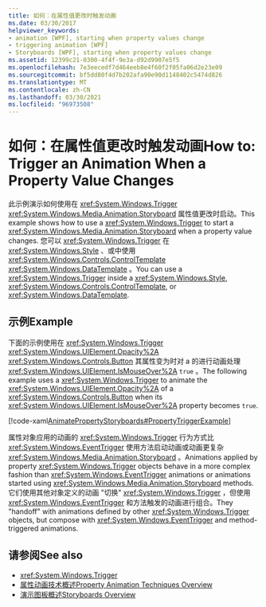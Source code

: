 ```yaml
---
title: 如何：在属性值更改时触发动画
ms.date: 03/30/2017
helpviewer_keywords:
- animation [WPF], starting when property values change
- triggering animation [WPF]
- Storyboards [WPF], starting when property values change
ms.assetid: 12399c21-0300-4f4f-9e3a-d92d9907e5f5
ms.openlocfilehash: 7e3eecedf7d464eeb8e4f60f2f05fa06d2e23e09
ms.sourcegitcommit: bf5dd80f4d7b202afa90e90d1148402c5474d826
ms.translationtype: MT
ms.contentlocale: zh-CN
ms.lasthandoff: 03/30/2021
ms.locfileid: "96973508"
---
```

# <a name="how-to-trigger-an-animation-when-a-property-value-changes"></a><span data-ttu-id="62414-102">如何：在属性值更改时触发动画</span><span class="sxs-lookup"><span data-stu-id="62414-102">How to: Trigger an Animation When a Property Value Changes</span></span>
<span data-ttu-id="62414-103">此示例演示如何使用在 <xref:System.Windows.Trigger> <xref:System.Windows.Media.Animation.Storyboard> 属性值更改时启动。</span><span class="sxs-lookup"><span data-stu-id="62414-103">This example shows how to use a <xref:System.Windows.Trigger> to start a <xref:System.Windows.Media.Animation.Storyboard> when a property value changes.</span></span> <span data-ttu-id="62414-104">您可以 <xref:System.Windows.Trigger> 在 <xref:System.Windows.Style> 、或中使用 <xref:System.Windows.Controls.ControlTemplate> <xref:System.Windows.DataTemplate> 。</span><span class="sxs-lookup"><span data-stu-id="62414-104">You can use a <xref:System.Windows.Trigger> inside a <xref:System.Windows.Style>, <xref:System.Windows.Controls.ControlTemplate>, or <xref:System.Windows.DataTemplate>.</span></span>  
  
## <a name="example"></a><span data-ttu-id="62414-105">示例</span><span class="sxs-lookup"><span data-stu-id="62414-105">Example</span></span>  
 <span data-ttu-id="62414-106">下面的示例使用在 <xref:System.Windows.Trigger> <xref:System.Windows.UIElement.Opacity%2A> <xref:System.Windows.Controls.Button> 其属性变为时对 a 的进行动画处理 <xref:System.Windows.UIElement.IsMouseOver%2A> `true` 。</span><span class="sxs-lookup"><span data-stu-id="62414-106">The following example uses a <xref:System.Windows.Trigger> to animate the <xref:System.Windows.UIElement.Opacity%2A> of a <xref:System.Windows.Controls.Button> when its <xref:System.Windows.UIElement.IsMouseOver%2A> property becomes `true`.</span></span>  
  
 [!code-xaml[AnimatePropertyStoryboards#PropertyTriggerExample](~/samples/snippets/xaml/VS_Snippets_Wpf/AnimatePropertyStoryboards/XAML/PropertyTriggerExample.xaml#propertytriggerexample)]  
  
 <span data-ttu-id="62414-107">属性对象应用的动画的 <xref:System.Windows.Trigger> 行为方式比 <xref:System.Windows.EventTrigger> 使用方法启动动画或动画更复杂 <xref:System.Windows.Media.Animation.Storyboard> 。</span><span class="sxs-lookup"><span data-stu-id="62414-107">Animations applied by property <xref:System.Windows.Trigger> objects behave in a more complex fashion than <xref:System.Windows.EventTrigger> animations or animations started using <xref:System.Windows.Media.Animation.Storyboard> methods.</span></span>  <span data-ttu-id="62414-108">它们使用其他对象定义的动画 "切换" <xref:System.Windows.Trigger> ，但使用 <xref:System.Windows.EventTrigger> 和方法触发的动画进行组合。</span><span class="sxs-lookup"><span data-stu-id="62414-108">They "handoff" with animations defined by other <xref:System.Windows.Trigger> objects, but compose with <xref:System.Windows.EventTrigger> and method-triggered animations.</span></span>  
  
## <a name="see-also"></a><span data-ttu-id="62414-109">请参阅</span><span class="sxs-lookup"><span data-stu-id="62414-109">See also</span></span>

- <xref:System.Windows.Trigger>
- [<span data-ttu-id="62414-110">属性动画技术概述</span><span class="sxs-lookup"><span data-stu-id="62414-110">Property Animation Techniques Overview</span></span>](property-animation-techniques-overview.md)
- [<span data-ttu-id="62414-111">演示图板概述</span><span class="sxs-lookup"><span data-stu-id="62414-111">Storyboards Overview</span></span>](storyboards-overview.md)
